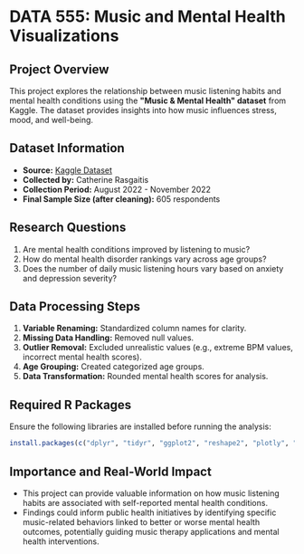 # DATA 555: Music and Mental Health Visualizations

## Project Overview
This project explores the relationship between music listening habits and mental health conditions using the **"Music & Mental Health" dataset** from Kaggle. The dataset provides insights into how music influences stress, mood, and well-being.

## Dataset Information
- **Source:** [Kaggle Dataset](https://www.kaggle.com/datasets/catherinerasgaitis/mxmh-survey-results)
- **Collected by:** Catherine Rasgaitis
- **Collection Period:** August 2022 - November 2022
- **Final Sample Size (after cleaning):** 605 respondents

## Research Questions
1. Are mental health conditions improved by listening to music?
2. How do mental health disorder rankings vary across age groups?
3. Does the number of daily music listening hours vary based on anxiety and depression severity?

## Data Processing Steps
1. **Variable Renaming:** Standardized column names for clarity.
2. **Missing Data Handling:** Removed null values.
3. **Outlier Removal:** Excluded unrealistic values (e.g., extreme BPM values, incorrect mental health scores).
4. **Age Grouping:** Created categorized age groups.
5. **Data Transformation:** Rounded mental health scores for analysis.

## Required R Packages
Ensure the following libraries are installed before running the analysis:
```r
install.packages(c("dplyr", "tidyr", "ggplot2", "reshape2", "plotly", "DT", "flexdashboard", "viridis"))
```

## Importance and Real-World Impact
- This project can provide valuable information on how music listening habits are associated with self-reported mental health conditions. 
- Findings could inform public health initiatives by identifying specific music-related behaviors linked to better or worse mental health outcomes, potentially guiding music therapy applications and mental health interventions.

